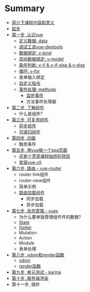 # Summary

* [简介下课程内容和意义](README.md)
* [起步](yin-ru-vue.md)
* [第一步, 认识vue](di-yi-6b652c-xi-guan-vue.md)
  * [定义数据: data](ding-yi-shu-636e3a-data.md)
  * [调试工具vue-devtools](diao-shi-gong-ju-vue-devtools.md)
  * [数据绑定: v-bind](v-bind.md)
  * [双向数据绑定: v-model](chu-li-yong-hu-shu-51653a-v-model.md)
  * [条件判断: v-if & v-if-else & v-else](tiao-jian-yu-xun-huan.md)
  * [循环: v-for](xun-huan.md)
  * 表单输入绑定
  * [自定义指令](zi-ding-yi-zhi-ling.md)
  * [事件处理: methods](shi-jian-chu-li.md)
    * [监听事件](shi-jian-chu-li/jian-ting-shi-jian.md)
    * 方法事件处理器
* [第二步, 了解组件](di-er-6b652c-bian-xie-zu-jian.md)
  * 什么是组件?
* [第三步, 可复用组件](di-san-6b652c-bian-xie-ke-fu-yong-zu-jian.md)
  * [异步组件](di-san-6b652c-bian-xie-ke-fu-yong-zu-jian/yi-bu-zu-jian.md)
  * [可递归组件](di-san-6b652c-bian-xie-ke-fu-yong-zu-jian/ke-di-gui-zu-jian.md)
* [第四步, 动画](di-wu-6b652c-dong-hua.md)
  * 触发条件
* [第五步, 用vue做一个spa页面](zuo-yi-ge-spa-ye-mian.md)
  * [这是个贯穿课程始终的项目](zhe-shi-ge-guan-chuan-shi-zhong-de-spa-xiang-mu.md)
  * [安装vue-cli](an-zhuang-vue-cli.md)
* [第六步, 路由 - vue-router](lu-you.md)
  * router-link组件
  * router-view组件
  * 简单示例
  * [路由加载组件](lu-you/lu-you-jia-zai-zu-jian.md)
    * 同步加载
    * 异步加载
* [第七步, 状态管理 - vuex](di-liu-6b652c-zhuang-tai-guan-li.md)
  * 为什么要单独管理组件件的数据?
  * [State](di-liu-6b652c-zhuang-tai-guan-li/state.md)
  * [Getter](di-liu-6b652c-zhuang-tai-guan-li/getter.md)
  * Mutation
  * Action
  * Module
  * 表单处理
* [第八步, vdom和render函数](di-jiu-6b652c-dan-yuan-ce-shi.md)
  * [vdom](di-jiu-6b652c-dan-yuan-ce-shi/vdom.md)
  * [render函数](di-jiu-6b652c-dan-yuan-ce-shi/renderhan-shu.md)
* [第九步, 单元测试 - karma](di-ba-6b652c-dan-yuan-ce-shi-karma.md)
* [第十步, 服务端渲染](fu-wu-duan-xuan-ran.md)
* 第十一步, 插件

